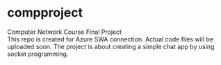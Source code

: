 # compproject
Computer Network Course Final Project <br />
This repo is created for Azure SWA connection. 
Actual code files will be uploaded soon.
The project is about creating a simple chat app by using socket programming.
